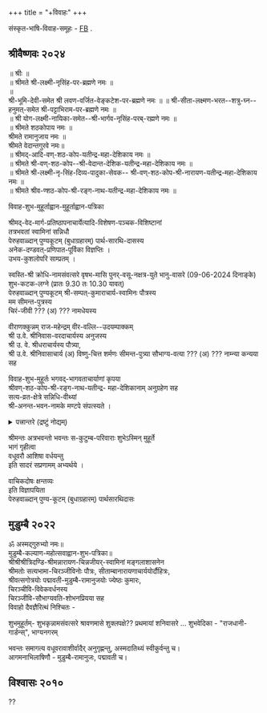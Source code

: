 +++
title = "+विवाहः"
+++

संस्कृत-भाषि-विवाह-समूहः - [FB](www.facebook.com/groups/sanskritmatrimony/) .

## श्रीवैष्णवः २०२४
॥ श्रीः ॥  
॥ श्रीमते श्री-लक्ष्मी-नृसिंह-पर-ब्रह्मणे नमः ॥  
॥  
श्री-भूमि-देवी-समेत श्री लवण-वर्जित-वेङ्कटेश-पर-ब्रह्मणे नमः ॥ ॥  श्री-सीता-लक्ष्मण-भरत--शत्रु-घ्न--हनुमत्-समेत श्री-पट्टाभिराम-पर-ब्रह्मणे नमः ॥  
॥ श्री योग-लक्ष्मी-नायिका-समेत--श्री-भार्गव-नृसिंह-परब्-रह्मणे नमः ॥  
॥ श्रीमते शठकोपाय नमः ॥  
श्रीमते रामानुजाय नमः ॥  
श्रीमते वेदान्तगुरवे नमः॥  
॥ श्रीमद्-आदि-वण्-शठ-कोप-यतीन्द्र-महा-देशिकाय नमः ॥  
॥ श्रीमते श्री-वण्-शठ-कोप--श्री-वेदान्त-देशिक-यतीन्द्र-महा-देशिकाय नमः ॥  
॥ श्रीमते श्री-लक्ष्मी-नृ-सिंह-दिव्य-पादुका-सेवक-- 
श्री-वण्-शठ-कोप-श्री-नारायण-यतीन्द्र-महा-देशिकाय नमः ॥  
॥ श्रीमते श्रीव-ण्शठ-कोप-श्री-रङ्ग-नाथ-यतीन्द्र-महा-देशिकाय नमः ॥


विवाह-शुभ-मुहूर्ताह्वान-मुहूर्ताह्वान-पत्रिका

श्रीमद्-वेद-मार्ग-प्रतिष्ठापनाचार्येत्यादि-विशेषण-पञ्चक-विशिष्टानां  
तत्रभवतां स्वामिनां सन्निधौ  
पेरुहवाळ्दान् पुण्यकूटम् (बुधाग्रहारम्) पार्थ-सारथि-दासस्य  
अनेक-दण्डवत्-प्रणिपात-पूर्विका विज्ञप्तिः ।  
उभय-कुशलोपरि साम्प्रतम् ।  

स्वस्ति-श्री क्रोधि-नामसंवत्सरे वृषभ-मासि पुनर्-वसू-नक्षत्र-युते भानु-वासरे (09-06-2024 दिनाङ्के)  
शुभ-कटक-लग्ने (प्रातः 9.30 तः 10.30 यावत्)  
पेरुहवाळ्दान् पुण्यकूटम् श्री-सम्पत्-कुमाराचार्य-स्वामिनः पौत्रस्य  
मम सीमन्त-पुत्रस्य  
चिरं-जीवी ??? (अ) ??? नामधेयस्य

वीराणक्कुन्नम् राज-महेन्द्रम् वीर-वल्लि--उदयम्पाक्कम्  
श्री उ.वे. श्रीनिवास-वरदाचार्यस्य अनुजस्य  
श्री उ. वे. श्रीधराचार्यस्य पौत्र्या,  
श्री उ.वे. श्रीनिवासाचार्य (अ) विष्णु-चित्त शर्मणः सीमन्त-पुत्र्या
सौभाग्य-वत्या ??? (अ) ??? नाम्न्या कन्यया सह  

विवाह-शुभ-मुहूर्तः भगवद्-भागवताचार्याणां कृपया  
श्रीवण्-शठ-कोप-श्री-रङ्ग-नाथ-यतीन्द्र- महा-देशिकानाम् अनुग्रहेण सह  
सत्य-व्रत-क्षेत्रे सन्निधि-वीथ्यां  
श्री-अनन्त-भवन-नामके मण्टपे संपत्स्यते ।

<details><summary>पत्त्रान्तरे (द्रष्टुं नोद्यम्)</summary>

कर्नाटक-प्रान्ते श्रीरङ्ग-पट्टण-परिसरे बॆळगॊळ-ग्रामे श्रीलक्ष्मी-नर-सिंह-क्षेत्रे - दक्षिण-नैमिशारण्ये संपत्स्यते ।
</details>


श्रीमन्तः अत्रभवन्तो भवन्तः स-कुटुम्ब-परिवाराः शुभेऽस्मिन् मुहूर्ते  
भागं गृहीत्वा  
वधूवरौ आशिषा वर्धयन्तु  
इति सादरं सप्रणामम् अभ्यर्थये ।

वाचिकदोषः क्षन्तव्यः  
इति विज्ञापयिता  
पेरुहवाळ्दान् पुण्य-कूटम् (बुधाग्रहारम्)
पार्थसारथिदासः

## मुडुम्बै २०२२
ॐ अस्मद्गुरुभ्यो नमः॥  
मुडुम्बै-कल्याण-महोत्सवाह्वान-शुभ-पत्रिका॥  
श्रीश्रीश्रीत्रिदण्डि-श्रीमन्नारायण-चिन्नजीयर्-स्वामिनां मङ्गलाशासनेन    
श्रीमतोः सत्यभामा-चिरञ्जीविनोः पौत्रः, सीताम्बानारायणाचार्ययोर्दौहित्रः,  
श्रीवत्सगोत्रयोः पद्मावती-मुडुम्बै-रामानुजयोः ज्येष्ठः कुमारः,    
चिरञ्चीवि-विवेकवर्धनस्य   
चिरञ्जीवि-सौभाग्यवति-शोभनप्रियया सह   
विवाहो दैवज्ञैरित्थं निश्चितः -

शुभमुहूर्तम्-  शुभकृन्नामसंवत्सरे श्रावणमासे शुक्लपक्षे?? प्रथमायां शनिवासरे …
शुभवेदिका - "राजधानी-गार्डन्स्", भाग्यनगरम्

भवन्तः समागत्य वधूवरावाशीर्वादैर् अनुगृह्णन्तु, अस्मदातिथ्यं स्वीकुर्वन्तु च।  
आगमनाभिलाषिणौ -
मुडुम्बै-रामानुजः, पद्मावती च।

## विश्वासः २०१०
??

